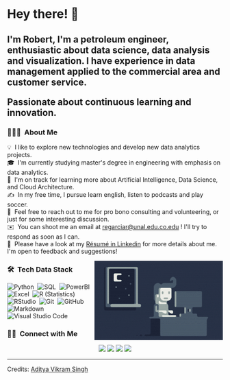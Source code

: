 # Hey there! 👋

<h2>I'm Robert, I'm a petroleum engineer, enthusiastic about data science, data analysis and visualization. I have experience in data management applied to the commercial area and customer service. 

Passionate about continuous learning and innovation.</h2>

<!-- ## 👋 &nbsp;I'm Robert -->

### 👨🏻‍💻 &nbsp;About Me

💡 &nbsp;I like to explore new technologies and develop new data analytics projects.\
🎓 &nbsp;I'm currently studying master's degree in engineering with emphasis on data analytics.\
🌱 &nbsp;I'm on track for learning more about Artificial Intelligence, Data Science, and Cloud Architecture.\
✍️ &nbsp;In my free time, I pursue learn english, listen to podcasts and play soccer.\
💬 &nbsp;Feel free to reach out to me for pro bono consulting and volunteering, or just for some interesting discussion.\
✉️ &nbsp;You can shoot me an email at regarciar@unal.edu.co.edu ! I'll try to respond as soon as I can.\
📄 &nbsp;Please have a look at my [Résumé in Linkedin](https://www.linkedin.com/in/robert-garc%C3%ADa-5a681a86/) for more details about me. I'm open to feedback and suggestions!

<img alt="Night Coding" src="https://raw.githubusercontent.com/AVS1508/AVS1508/master/assets/Night-Coding.gif" align="right"/>

### 🛠 &nbsp;Tech Data Stack

![Python](https://img.shields.io/badge/-Python-05122A?style=flat&logo=python)&nbsp;
![SQL](https://img.shields.io/badge/-SQL-05122A?style=flat&logo=mysql)&nbsp;
![PowerBI](https://img.shields.io/badge/-PowerBI-05122A?style=flat&logo=powerbi)&nbsp;
![Excel](https://img.shields.io/badge/-Excel-05122A?style=flat&logo=MicrosoftExcel)&nbsp;
![R (Statistics)](https://img.shields.io/badge/-R-05122A?style=flat&logo=R&logoColor=276DC3)\
![RStudio](https://img.shields.io/badge/-RStudio-05122A?style=flat&logo=rstudio)&nbsp;
![Git](https://img.shields.io/badge/-Git-05122A?style=flat&logo=git)&nbsp;
![GitHub](https://img.shields.io/badge/-GitHub-05122A?style=flat&logo=github)&nbsp;
![Markdown](https://img.shields.io/badge/-Markdown-05122A?style=flat&logo=markdown)\
![Visual Studio Code](https://img.shields.io/badge/-Visual%20Studio%20Code-05122A?style=flat&logo=visual-studio-code&logoColor=007ACC)&nbsp;


### 🤝🏻 &nbsp;Connect with Me

<p align="center">
<a href="https://www.linkedin.com/in/robert-garc%C3%ADa-5a681a86/"><img src="https://img.shields.io/badge/-Robert%20Garcia%20Rey-0077B5?style=flat&logo=Linkedin&logoColor=white"/></a>
<a href="regarciar@unal.edu.co"><img src="https://img.shields.io/badge/-regarciar@unal.edu.co-D14836?style=flat&logo=Gmail&logoColor=white"/></a>
<a href="https://instagram.com/robert_gci"><img src="https://img.shields.io/badge/-@robert__gci-E4405F?style=flat&logo=Instagram&logoColor=white"/></a>
<a href="https://facebook.com/r89garci"><img src="https://img.shields.io/badge/-@r89garci-1877F2?style=flat&logo=Facebook&logoColor=white"/></a>
</p>

-----
Credits: [Aditya Vikram Singh](https://github.com/AVS1508)
